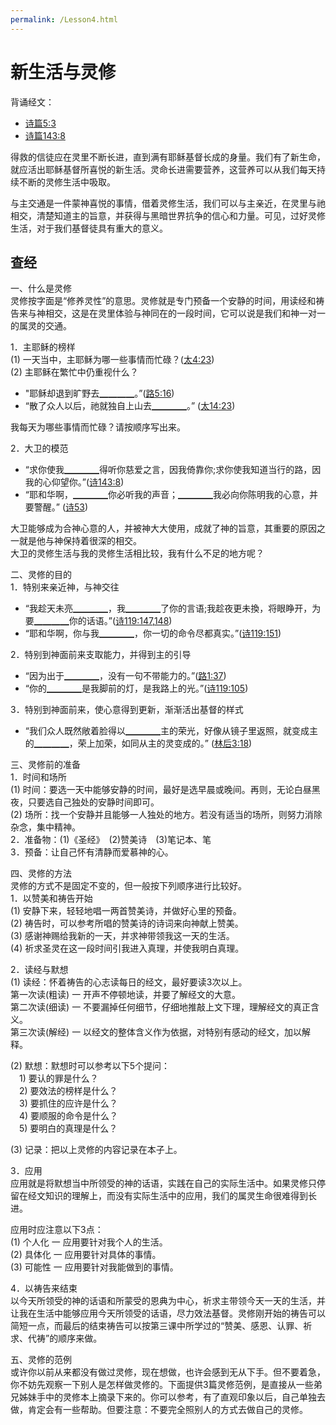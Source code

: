```yaml
---
permalink: /Lesson4.html
---
```


# 新生活与灵修
背诵经文：
+ [诗篇5:3](https://www.biblegateway.com/passage/?search=诗篇5:3&version=CUVMPS)
+ [诗篇143:8](https://www.biblegateway.com/passage/?search=诗篇143:8&version=CUVMPS)

得救的信徒应在灵里不断长进，直到满有耶稣基督长成的身量。我们有了新生命，就应活出耶稣基督所喜悦的新生活。灵命长进需要营养，这营养可以从我们每天持续不断的灵修生活中吸取。

与主交通是一件蒙神喜悦的事情，借着灵修生活，我们可以与主亲近，在灵里与祂相交，清楚知道主的旨意，并获得与黑暗世界抗争的信心和力量。可见，过好灵修生活，对于我们基督徒具有重大的意义。

## 查经
一、什么是灵修  
灵修按字面是“修养灵性”的意思。灵修就是专门预备一个安静的时间，用读经和祷告来与神相交，这是在灵里体验与神同在的一段时间，它可以说是我们和神一对一的属灵的交通。

1．主耶稣的榜样  
(1) 一天当中，主耶稣为哪一些事情而忙碌？([太4:23](https://www.biblegateway.com/passage/?search=太4:23&version=CUVMPS))  
(2) 主耶稣在繁忙中仍重视什么？  
+ "耶稣却退到旷野去▁▁▁▁。”([路5:16](https://www.biblegateway.com/passage/?search=路5:16&version=CUVMPS))  
+ “散了众人以后，祂就独自上山去▁▁▁▁。” ([太14:23](https://www.biblegateway.com/passage/?search=太14:23&version=CUVMPS))  

我每天为哪些事情而忙碌？请按顺序写出来。  

2．大卫的模范  
+ “求你使我▁▁▁▁得听你慈爱之言，因我倚靠你;求你使我知道当行的路，因我的心仰望你。”([诗143:8](https://www.biblegateway.com/passage/?search=诗143:8&version=CUVMPS))  
+ “耶和华啊，▁▁▁▁你必听我的声音；▁▁▁▁我必向你陈明我的心意，并要警醒。” ([诗53](https://www.biblegateway.com/passage/?search=诗53&version=CUVMPS))  

大卫能够成为合神心意的人，并被神大大使用，成就了神的旨意，其重要的原因之一就是他与神保持着很深的相交。  
大卫的灵修生活与我的灵修生活相比较，我有什么不足的地方呢？

二、灵修的目的  
1．特别来亲近神，与神交往  
+ “我趁天未亮▁▁▁▁，我▁▁▁▁了你的言语;我趁夜更未換，将眼睁开，为要▁▁▁▁你的话语。”([诗119:147,148](https://www.biblegateway.com/passage/?search=诗119:147-148&version=CUVMPS))  
+ “耶和华啊，你与我▁▁▁▁，你一切的命令尽都真实。”([诗119:151](https://www.biblegateway.com/passage/?search=诗119:151&version=CUVMPS))

2．特别到神面前来支取能力，并得到主的引导  
+ “因为出于▁▁▁▁，没有一句不带能力的。”([路1:37](https://www.biblegateway.com/passage/?search=路1:37&version=CUVMPS))  
+ “你的▁▁▁▁是我脚前的灯，是我路上的光。”([诗119:105](https://www.biblegateway.com/passage/?search=诗119:105&version=CUVMPS))

3．特别到神面前来，使心意得到更新，渐渐活出基督的样式  
+ “我们众人既然敞着脸得以▁▁▁▁主的荣光，好像从镜子里返照，就变成主的▁▁▁▁，荣上加荣，如同从主的灵变成的。” ([林后3:18](https://www.biblegateway.com/passage/?search=林后3:18&version=CUVMPS))

三、灵修前的准备  
1．时间和场所  
(1) 时间：要选一天中能够安静的时间，最好是选早晨或晚间。再则，无论白昼黑夜，只要选自己独处的安静时间即可。  
(2) 场所：找一个安静并且能够一人独处的地方。若没有适当的场所，则努力消除杂念，集中精神。  
2．准备物：(1)《圣经》　(2)赞美诗　(3)笔记本、笔  
3．预备：让自己怀有清静而爱慕神的心。

四、灵修的方法  
灵修的方式不是固定不变的，但一般按下列顺序进行比较好。  
1．以赞美和祷告开始  
(1) 安静下来，轻轻地唱一两首赞美诗，并做好心里的预备。  
(2) 祷告时，可以参考所唱的赞美诗的诗词来向神献上赞美。    
(3) 感谢神赐给我新的一天，并求神带领我这一天的生活。  
(4) 祈求圣灵在这一段时间引我进入真理，并使我明白真理。

2．读经与默想  
(1) 读经：怀着祷告的心志读每日的经文，最好要读3次以上。  
    第一次读(粗读) 一 开声不停顿地读，并要了解经文的大意。  
    第二次读(细读) 一 不要漏掉任何细节，仔细地推敲上文下理，理解经文的真正含义。  
    第三次读(解经) 一 以经文的整体含义作为依据，对特别有感动的经文，加以解释。

(2) 默想：默想时可以参考以下5个提问：  
　1) 要认的罪是什么？  
　2) 要效法的榜样是什么？  
　3) 要抓住的应许是什么？  
　4) 要顺服的命令是什么？  
　5) 要明白的真理是什么？

(3) 记录：把以上灵修的内容记录在本子上。

3．应用  
应用就是将默想当中所领受的神的话语，实践在自己的实际生活中。如果灵修只停留在经文知识的理解上，而没有实际生活中的应用，我们的属灵生命很难得到长进。

应用时应注意以下3点：  
(1) 个人化 一 应用要针对我个人的生活。  
(2) 具体化 一 应用要针对具体的事情。  
(3) 可能性 一 应用要针对我能做到的事情。

4．以祷告来结束  
以今天所领受的神的话语和所蒙受的恩典为中心，祈求主带领今天一天的生活，并让我在生活中能够应用今天所领受的话语，尽力效法基督。灵修刚开始的祷告可以简短一点，而最后的结束祷告可以按第三课中所学过的“赞美、感恩、认罪、祈求、代祷”的顺序来做。

五、灵修的范例  
或许你以前从来都没有做过灵修，现在想做，也许会感到无从下手。但不要着急，你不妨先观察一下别人是怎样做灵修的。下面提供3篇灵修范例，是直接从一些弟兄姊妹手中的灵修本上摘录下来的。你可以参考，有了直观印象以后，自己单独去做，肯定会有一些帮助。但要注意：不要完全照别人的方式去做自己的灵修。
